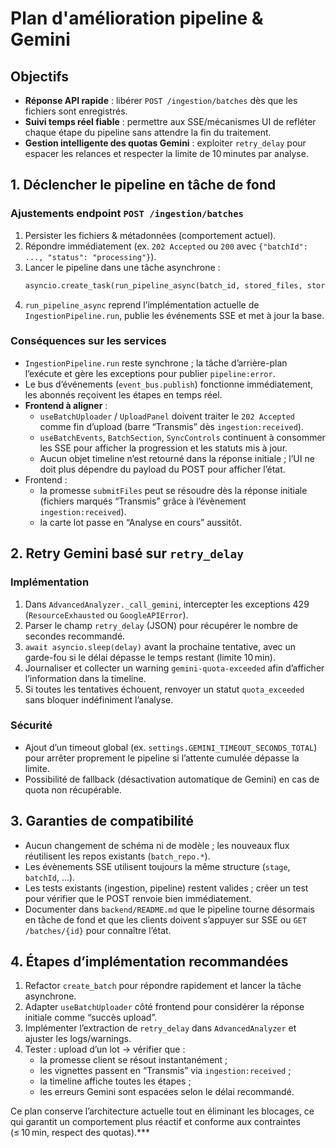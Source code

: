 # Plan d'amélioration pipeline & Gemini

## Objectifs
- **Réponse API rapide** : libérer `POST /ingestion/batches` dès que les fichiers sont enregistrés.
- **Suivi temps réel fiable** : permettre aux SSE/mécanismes UI de refléter chaque étape du pipeline sans attendre la fin du traitement.
- **Gestion intelligente des quotas Gemini** : exploiter `retry_delay` pour espacer les relances et respecter la limite de 10 minutes par analyse.

## 1. Déclencher le pipeline en tâche de fond

### Ajustements endpoint `POST /ingestion/batches`
1. Persister les fichiers & métadonnées (comportement actuel).
2. Répondre immédiatement (ex. `202 Accepted` ou `200` avec `{"batchId": ..., "status": "processing"}`).
3. Lancer le pipeline dans une tâche asynchrone :
   ```python
   asyncio.create_task(run_pipeline_async(batch_id, stored_files, storage_root))
   ```
4. `run_pipeline_async` reprend l’implémentation actuelle de `IngestionPipeline.run`, publie les événements SSE et met à jour la base.

### Conséquences sur les services
- `IngestionPipeline.run` reste synchrone ; la tâche d’arrière-plan l’exécute et gère les exceptions pour publier `pipeline:error`.
- Le bus d’événements (`event_bus.publish`) fonctionne immédiatement, les abonnés reçoivent les étapes en temps réel.
- **Frontend à aligner** :
  - `useBatchUploader` / `UploadPanel` doivent traiter le `202 Accepted` comme fin d’upload (barre “Transmis” dès `ingestion:received`).
  - `useBatchEvents`, `BatchSection`, `SyncControls` continuent à consommer les SSE pour afficher la progression et les statuts mis à jour.
  - Aucun objet timeline n’est retourné dans la réponse initiale ; l’UI ne doit plus dépendre du payload du POST pour afficher l’état.
- Frontend :
  - la promesse `submitFiles` peut se résoudre dès la réponse initiale (fichiers marqués “Transmis” grâce à l’évènement `ingestion:received`).
  - la carte lot passe en “Analyse en cours” aussitôt.

## 2. Retry Gemini basé sur `retry_delay`

### Implémentation
1. Dans `AdvancedAnalyzer._call_gemini`, intercepter les exceptions 429 (`ResourceExhausted` ou `GoogleAPIError`).
2. Parser le champ `retry_delay` (JSON) pour récupérer le nombre de secondes recommandé.
3. `await asyncio.sleep(delay)` avant la prochaine tentative, avec un garde-fou si le délai dépasse le temps restant (limite 10 min).
4. Journaliser et collecter un warning `gemini-quota-exceeded` afin d’afficher l’information dans la timeline.
5. Si toutes les tentatives échouent, renvoyer un statut `quota_exceeded` sans bloquer indéfiniment l’analyse.

### Sécurité
- Ajout d’un timeout global (ex. `settings.GEMINI_TIMEOUT_SECONDS_TOTAL`) pour arrêter proprement le pipeline si l’attente cumulée dépasse la limite.
- Possibilité de fallback (désactivation automatique de Gemini) en cas de quota non récupérable.

## 3. Garanties de compatibilité
- Aucun changement de schéma ni de modèle ; les nouveaux flux réutilisent les repos existants (`batch_repo.*`).
- Les évènements SSE utilisent toujours la même structure (`stage`, `batchId`, …).
- Les tests existants (ingestion, pipeline) restent valides ; créer un test pour vérifier que le POST renvoie bien immédiatement.
- Documenter dans `backend/README.md` que le pipeline tourne désormais en tâche de fond et que les clients doivent s’appuyer sur SSE ou `GET /batches/{id}` pour connaître l’état.

## 4. Étapes d’implémentation recommandées
1. Refactor `create_batch` pour répondre rapidement et lancer la tâche asynchrone.
2. Adapter `useBatchUploader` côté frontend pour considérer la réponse initiale comme “succès upload”.
3. Implémenter l’extraction de `retry_delay` dans `AdvancedAnalyzer` et ajuster les logs/warnings.
4. Tester : upload d’un lot → vérifier que :
   - la promesse client se résout instantanément ;
   - les vignettes passent en “Transmis” via `ingestion:received` ;
   - la timeline affiche toutes les étapes ;
   - les erreurs Gemini sont espacées selon le délai recommandé.

Ce plan conserve l’architecture actuelle tout en éliminant les blocages, ce qui garantit un comportement plus réactif et conforme aux contraintes (≤ 10 min, respect des quotas).***
